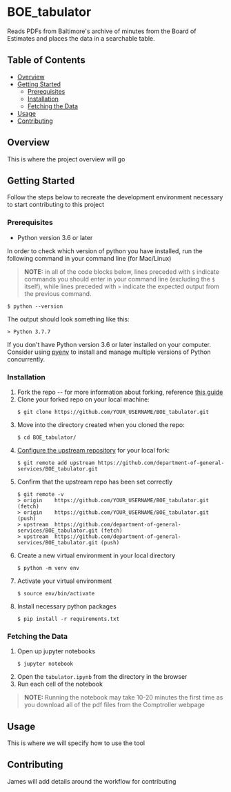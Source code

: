 # BOE_tabulator
Reads PDFs from Baltimore's archive of minutes from the Board of Estimates and places the data in a searchable table.

## Table of Contents
- [Overview](#overview)
- [Getting Started](#getting-started)
  - [Prerequisites](#prerequisites)
  - [Installation](#installation)
  - [Fetching the Data](#fetching-the-data)
- [Usage](#usage)
- [Contributing](#contributing)

## Overview
This is where the project overview will go  

## Getting Started
Follow the steps below to recreate the development environment necessary to start contributing to this project

### Prerequisites
- Python version 3.6 or later

In order to check which version of python you have installed, run the following command in your command line (for Mac/Linux)

>**NOTE:** in all of the code blocks below, lines preceded with `$` indicate commands you should enter in your command line (excluding the `$` itself), while lines preceded with `>` indicate the expected output from the previous command.

```
$ python --version
```
The output should look something like this:
```
> Python 3.7.7
```
If you don't have Python version 3.6 or later installed on your computer. Consider using [pyenv](https://github.com/pyenv/pyenv) to install and manage multiple versions of Python concurrently.

### Installation
1. Fork the repo -- for more information about forking, reference [this guide](https://docs.github.com/en/github/collaborating-with-issues-and-pull-requests/working-with-forks)
1. Clone your forked repo on your local machine:
   ```
   $ git clone https://github.com/YOUR_USERNAME/BOE_tabulator.git
   ```
1. Move into the directory created when you cloned the repo:
   ```
   $ cd BOE_tabulator/
   ```
1. [Configure the upstream repository](https://docs.github.com/en/github/collaborating-with-issues-and-pull-requests/configuring-a-remote-for-a-fork) for your local fork:
   ```
   $ git remote add upstream https://github.com/department-of-general-services/BOE_tabulator.git
   ```
1. Confirm that the upstream repo has been set correctly
   ```
   $ git remote -v
   > origin    https://github.com/YOUR_USERNAME/BOE_tabulator.git (fetch)
   > origin    https://github.com/YOUR_USERNAME/BOE_tabulator.git (push)
   > upstream  https://github.com/department-of-general-services/BOE_tabulator.git (fetch)
   > upstream  https://github.com/department-of-general-services/BOE_tabulator.git (push)
   ```
1. Create a new virtual environment in your local directory
   ```
   $ python -m venv env
   ```
1. Activate your virtual environment
   ```
   $ source env/bin/activate
   ```
1. Install necessary python packages
   ```
   $ pip install -r requirements.txt
   ```

### Fetching the Data
1. Open up jupyter notebooks
   ```
   $ jupyter notebook
   ```
1. Open the `tabulator.ipynb` from the directory in the browser
1. Run each cell of the notebook
> **NOTE:** Running the notebook may take 10-20 minutes the first time as you download all of the pdf files from the Comptroller webpage

## Usage
This is where we will specify how to use the tool

## Contributing
James will add details around the workflow for contributing
